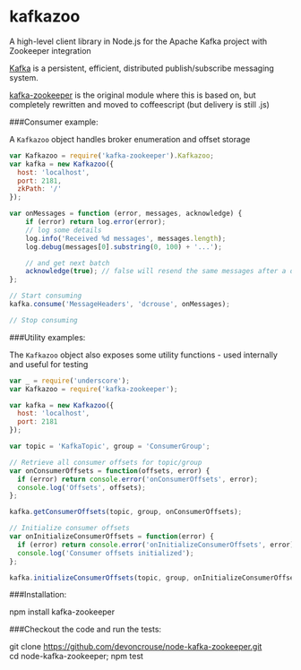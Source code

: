 kafkazoo
=======

A high-level client library in Node.js for the Apache Kafka project with Zookeeper integration


[Kafka](http://incubator.apache.org/kafka/index.html) is a persistent, efficient, distributed publish/subscribe
messaging system.

[kafka-zookeeper](https://github.com/devoncrouse/node-kafka-zookeeper.git) is the original module where this is
based on, but completely rewritten and moved to coffeescript (but delivery is still .js)

###Consumer example:

A `Kafkazoo` object handles broker enumeration and offset storage
```javascript
var Kafkazoo = require('kafka-zookeeper').Kafkazoo;
var kafka = new Kafkazoo({
  host: 'localhost',
  port: 2181,
  zkPath: '/'
});

var onMessages = function (error, messages, acknowledge) {
    if (error) return log.error(error);
    // log some details
    log.info('Received %d messages', messages.length);
    log.debug(messages[0].substring(0, 100) + '...');

    // and get next batch
    acknowledge(true); // false will resend the same messages after a delay
};

// Start consuming
kafka.consume('MessageHeaders', 'dcrouse', onMessages);

// Stop consuming

```

###Utility examples:

The `Kafkazoo` object also exposes some utility functions - used internally and useful for testing
```javascript
var _ = require('underscore');
var Kafkazoo = require('kafka-zookeeper');

var kafka = new Kafkazoo({
  host: 'localhost',
  port: 2181
});

var topic = 'KafkaTopic', group = 'ConsumerGroup';

// Retrieve all consumer offsets for topic/group
var onConsumerOffsets = function(offsets, error) {
  if (error) return console.error('onConsumerOffsets', error);
  console.log('Offsets', offsets);
};

kafka.getConsumerOffsets(topic, group, onConsumerOffsets);

// Initialize consumer offsets
var onInitializeConsumerOffsets = function(error) {
  if (error) return console.error('onInitializeConsumerOffsets', error);
  console.log('Consumer offsets initialized');
};

kafka.initializeConsumerOffsets(topic, group, onInitializeConsumerOffsets);
```

###Installation:

  npm install kafka-zookeeper

###Checkout the code and run the tests:

  git clone https://github.com/devoncrouse/node-kafka-zookeeper.git  
  cd node-kafka-zookeeper; npm test

